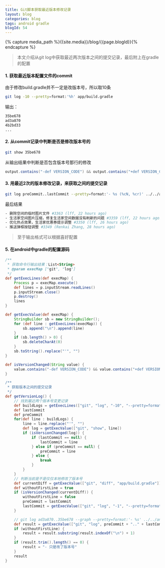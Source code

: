 ```yaml
---
title: Git脚本获取最近版本修改记录
layout: blog
categories: blog
tags: android gradle
blogId: 54
---
```

{% capture media_path %}{{site.media}}/blog/{{page.blogId}}{% endcapture %}

> 本文介绍从git log中获取最近两次版本之间的提交记录，最后附上在gradle的配置

#### 1. 获取最近版本配置文件的commit

由于修改build.gradle并不一定是改版本号，所以取10条

``` bash
git log -10 --pretty=format:'%h' app/build.gradle
```

输出：

``` bash
35be678
ad3a870
4b2bd33
...
```

#### 2. 从commit记录中判断是否是修改版本号的

``` bash
git show 35be678
```

从输出结果中判断是否包含版本号那行的修改

``` groovy
output.contains("-def VERSION_CODE") && output.contains("+def VERSION_CODE")
```

#### 3. 用最近2次的版本修改记录，来获取之间的提交记录

``` bash
git log preCommit..lastCommit --pretty=format:'- %s (%cN, %cr)' ../../android
```

最后结果

``` bash
- 删除空间的临时图片文件 #3363 (lff, 22 hours ago)
- 生活家空间图片压缩，修复生活家空间数据没有刷新的问题 #3359 (lff, 22 hours ago)
- 优化热点效果，生活家优惠券提示调整 #3350 (lff, 26 hours ago)
- 推送弹框按钮调整 #3349 (Renkai Zhang, 28 hours ago)
```

> 至于输出格式可以根据喜好配置

#### 5. 在android中gradle的配置源码

``` groovy
/**
 * 获取命令行输出结果：List<String>
 * @param execMap ["git", "log"]
 */
def getExecLines(def execMap) {
    Process p = execMap.execute()
    def lines = p.inputStream.readLines()
    p.inputStream.close()
    p.destroy()
    lines
}

def getExecValue(def execMap) {
    StringBuilder sb = new StringBuilder();
    for (def line : getExecLines(execMap)) {
        sb.append("\n").append(line)
    }
    if (sb.length() > 0) {
        sb.deleteCharAt(0)
    }
    sb.toString().replace("'", "")
}

def isVersionChanged(String value) {
    value.contains("-def VERSION_CODE") && value.contains("+def VERSION_CODE")
}

/**
 * 获取版本之间的提交记录
 */
def getVersionLog() {
    // 找到最近两个版本号变更记录
    def buildLogs = getExecLines(["git", "log", "-10", "--pretty=format:'%h'", "app/build.gradle"])
    def lastCommit
    def preCommit
    for(def line : buildLogs) {
        line = line.replace("'", "")
        def log = getExecValue(["git", "show", line])
        if (isVersionChanged(log)) {
            if (lastCommit == null) {
                lastCommit = line
            } else if (preCommit == null) {
                preCommit = line
            } else {
                break
            }
        }
    }
    // 判断当前是不是仅仅本地修改了版本号
    def currentDiff = getExecValue(["git", "diff", "app/build.gradle"])
    def withoutFirstLine = true
    if (isVersionChanged(currentDiff)) {
        withoutFirstLine = false
        preCommit = lastCommit
        lastCommit = getExecValue(["git", "log", "-1", "--pretty=format:'%h'", "../../android"])
    }

    // git log ad3a870..35be678 --graph --pretty=format:'- %s' ../../android
    def result = getExecValue(["git", "log", preCommit + ".." + lastCommit, "--pretty=format:'- %s (%cN, %cr)'", "../../android"])
    if (withoutFirstLine) {
        result = result.substring(result.indexOf("\n") + 1)
    }
    if (result.trim().length() == 0) {
        result = "- 只是改了版本号"
    }
    result
}
```